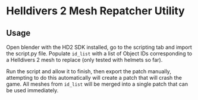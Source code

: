# Helldivers 2 Mesh Repatcher Utility
## Usage
Open blender with the HD2 SDK installed, go to the scripting tab and import the script.py file. Populate `id_list` with a list of Object IDs corresponding to a Helldivers 2 mesh to replace (only tested with helmets so far).

 Run the script and allow it to finish, then export the patch manually, attempting to do this automatically will create a patch that will crash the game. All meshes from `id_list` will be merged into a single patch that can be used immediately.
